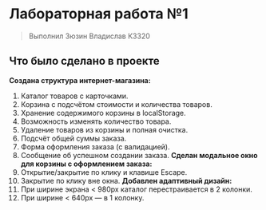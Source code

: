 # Лабораторная работа №1 
> Выполнил Зюзин Владислав К3320
## Что было сделано в проекте
**Создана структура интернет-магазина:**
1. Каталог товаров с карточками.
2. Корзина с подсчётом стоимости и количества товаров.
3. Хранение содержимого корзины в localStorage.
4. Возможность изменять количество товара.
5. Удаление товаров из корзины и полная очистка.
6. Подсчёт общей суммы заказа.
7. Форма оформления заказа (с валидацией).
8. Сообщение об успешном создании заказа.
**Сделан модальное окно для корзины с оформлением заказа:**
1. Открытие/закрытие по клику и клавише Escape.
2. Закрытие по клику вне окна.
**Добавлен адаптивный дизайн:**
1. При ширине экрана < 980px каталог перестраивается в 2 колонки.
2. При ширине < 640px — в 1 колонку.
